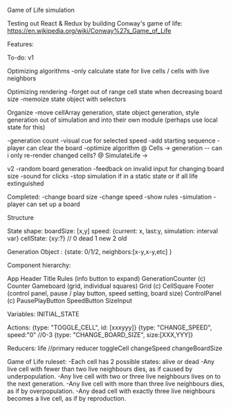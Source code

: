 Game of Life simulation

Testing out React & Redux by building Conway's game of life:
https://en.wikipedia.org/wiki/Conway%27s_Game_of_Life


Features:

To-do:
v1

Optimizing algorithms
-only calculate state for live cells / cells with live neighbors

Optimizing rendering
-forget out of range cell state when decreasing board size
-memoize state object with selectors

Organize
-move cellArray generation, state object generation, style generation out of simulation and into their own module
(perhaps use local state for this)


-generation count
-visual cue for selected speed
-add starting sequence
-player can clear the board
-optimize algorithm
  @ Cells -> generation -- can i only re-render changed cells?
  @ SimulateLife ->

v2
-random board generation
-feedback on invalid input for changing board size
-sound for clicks
-stop simulation if in a static state or if all life extinguished

Completed:
-change board size
-change speed
-show rules
-simulation
-player can set up a board


Structure

State shape:
boardSize: [x,y]
speed: {current: x, last:y, simulation: interval var}
cellState: {xy:?} // 0 dead 1 new 2 old


Generation Object
<x-y>: {state: 0/1/2, neighbors:[x-y,x-y,etc] }


Component hierarchy:

App
  Header
    Title
    Rules (info button to expand)
    GenerationCounter (c)
      Counter
  Gameboard (grid, individual squares)
    Grid (c)
      CellSquare
  Footer (control panel, pause / play button, speed setting, board size)
    ControlPanel (c)
      PausePlayButton
      SpeedButton
      SizeInput

Variables:
INITIAL_STATE

Actions:
{type: "TOGGLE_CELL", id: [xxxyyy]}
{type: "CHANGE_SPEED", speed:"0" //0-3
{type: "CHANGE_BOARD_SIZE", size:[XXX,YYY]}

Reducers:
life //primary reducer
  toggleCell
  changeSpeed
  changeBoardSize



Game of Life ruleset:
-Each cell has 2 possible states: alive or dead
-Any live cell with fewer than two live neighbours dies, as if caused by underpopulation.
-Any live cell with two or three live neighbours lives on to the next generation.
-Any live cell with more than three live neighbours dies, as if by overpopulation.
-Any dead cell with exactly three live neighbours becomes a live cell, as if by reproduction.
